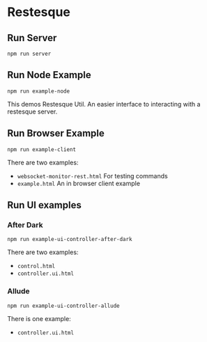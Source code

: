 # Restesque

## Run Server

    npm run server

## Run Node Example

    npm run example-node

This demos Restesque Util. An easier interface to interacting with a restesque server.

## Run Browser Example

    npm run example-client

There are two examples:

* `websocket-monitor-rest.html` For testing commands
* `example.html` An in browser client example

## Run UI examples

### After Dark

    npm run example-ui-controller-after-dark

There are two examples:

* `control.html`
* `controller.ui.html`

### Allude

    npm run example-ui-controller-allude

There is one example:

* `controller.ui.html`
